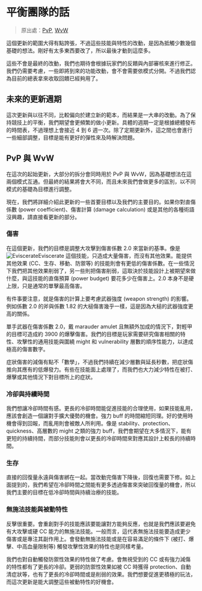 # 平衡團隊的話
> 原出處：[PvP](https://en-forum.guildwars2.com/discussion/96744), [WvW](https://en-forum.guildwars2.com/discussion/96744)

這個更新的範圍大得有點誇張，不過這些技能與特性的改動，是因為抵觸少數幾個基礎的想法。剛好有太多東西要改了，所以最後才動到這麼多。

這些不會是最終的改動，我們也期待會根據玩家們的反饋與內部審核來進行修正。我們仍需要考慮，一些即將到來的功能改動，會不會需要依模式分開。不過我們認為目前的總表拿來收取回饋已經夠用了。

## 未來的更新週期
這次更新與以往不同，比較偏向於建立新的範本，而結果是一大串的改動。為了保持競技上的平衡，我們期望會更頻繁的做小更新。具體的週期一定是根據總體發布的時間表，不過理想上會接近 4 到 6 週一次。除了定期更新外，這之間也會進行一些細部調整，目標是能有更好的彈性來及時解決問題。

## PvP 與 WvW
在這次的起始更新，大部分的拆分會同時用於 PvP 與 WvW，因為基礎想法在這兩個模式互通。但最終的結果將會大不同，而且未來我們會做更多的區別，以不同模式的基礎為目標進行調整。

現在，我們將詳細介紹此更新的一些首要目標以及我們的主要目的。如果你對直傷係數 (power coefficient)、傷害計算 (damage calculation) 或是其他的各種術語沒興趣，請直接看更新的部分。

### 傷害
在這個更新，我們的目標是調整大攻擊到傷害係數 2.0 來當新的基準。像是 ![Eviscerate](https://wiki.guildwars2.com/images/thumb/9/9f/Eviscerate.png/66px-Eviscerate.png)Eviscerate 這個技能，只造成大量傷害，而沒有其他效果。能提供其他效果 (CC、生存、移動、防禦等) 的技能則會有更低的傷害係數。在一些情況下我們把其他效果削弱了，另一些則把傷害削弱，這取決於技能設計上被期望來做什麼，與這技能的直傷預算 (power budget) 要花多少在傷害上。2.0 本身不是硬上限，只是通常的單擊最高傷害。

有件事要注意，就是傷害的計算上要考慮武器強度 (weapon strength) 的影響。例如係數 2.0 的斧與係數 1.82 的大槌傷害幾乎一樣，這是因為大槌的武器強度更高的關係。

單手武器在傷害係數 2.0，戴 marauder amulet 且無額外加成的情況下，對輕甲的目標可造成約 3900 的爆擊傷害。我們的目標是玩家需要研究傷害相關的特性、攻擊性的通用技能與圍繞 might 和 vulnerability 層數的順序性能力，以達成極高的傷害數字。

症狀傷害的減傷有點不「數學」，不過我們持續在減少層數與延長秒數，把症狀傷推向其應有的低爆發力。有些在技能面上處理了，而我們也大力減少特性在被打、爆擊或其他情況下對目標所上的症狀。

### 冷卻與持續時間
我們想讓冷卻時間有感。更長的冷卻時間能促進技能的合理使用，如果技能亂用，應該會創造一個讓對手擴大優勢的機會。強力 buff 的時間縮短同理。好的使用時機會得到回報，而亂用則會被敵人所利用。像是 stability、protection、quickness、高層數的 might 之類的強力 buff，我們會期望在大多情況下，能有更短的持續持間，而部分技能則會以更長的冷卻時間來對應其設計上較長的持續時間。

### 生存
直接的回復量永遠與傷害綁在一起。當改動完傷害下降後，回復也需要下修。如上面提到的，我們希望在冷卻時間之間能有更多透過傷害來突破回復量的機會，所以我們主要的目標在低冷卻時間與持續治療的技能。

### 無施法技能與被動特性
反擊很重要。會重創對手的技能應該要能讓對方能夠反應，也就是我們應該要避免有大攻擊或硬 CC 能力的無施法技能。一般而言，這代表無施法技能要造成更少傷害或是專注其副作用上。會發動無施法技能或是在容易滿足的條件下 (被打、爆擊、中高血量限制等) 觸發攻擊性效果的特性也是同樣考量。

我們也對自動觸發防禦性效果的特性做了考慮。會無視受到的 CC 或有強力減傷的特性都有了更長的冷卻。更弱的防禦性效果如被 CC 時獲得 protection、自動清症狀等，也有了更長的冷卻時間或是削弱的效果。我們想要促進更積極的玩法，而這次更新是能大調整這些被動特性的好機會。
